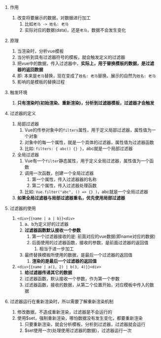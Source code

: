 

1. 作用
   1) 改变将要展示的数据，对数据进行加工
      1) 比如`老马 -> 姓名: 老马`
      2) 实际对应的数据(data)，还是`老马`，数据不会发生变化

2. 原理
   1) 当渲染时，分析vue模板
   2) 当分析到具有过滤器符号的模板，就会触发定义的过滤器
   3) 把vue中的数据，传入过滤器中，**实际上，用于替换模板的数据，是过滤器的返回数据**
   4) 即: 本来是`老马`替换，现在变成了`姓名: 老马`替换。展示的自然为`姓名: 老马`
   5) 影响的是模板的替换过程
   

3. 触发环境
   1) **只有渲染时(初始渲染、重新渲染)，分析到过滤器模板，过滤器才会触发**


4. 过滤器的定义
   1) 局部过滤器
      1) Vue的传参对象中的`filters`属性，用于定义局部过滤器，属性值为一个对象
      2) 对象中的每一个属性，就是一个具体的过滤器，属性值为过滤器函数
      3) 比如: `filters: { abc() {} }`，abc就是一个局部过滤器
   2) 全局过滤器
      1) Vue有一个`filter`静态属性，用于定义全局过滤器，属性值为一个函数
      2) 调用一次函数，创建一个全局过滤器
         1) 第一个属性，传入过滤器器的名称
         2) 第二个属性，传入过滤器处理函数
      3) 比如: `Vue.filter("abc", () => {} )`，abc就是一个全局过滤器
   3) **如果全局过滤器与局部过滤器重名，优先使用局部过滤器**

5. 过滤器的使用
   1) `<div>{{name | a | b}}<div>`
      1) a、b为定义好的过滤器
      2) **过滤器函数默认接收一个参数**
         1) 第一个过滤器接收的是: 前面对应的vue数据(即name对应的数据)
         2) 后面使用的过滤器函数，接收的参数，是前面过滤器的返回值
            1) 相当于进一步加工
      3) 最终替换模板所使用的数据，是最后一个过滤器的返回值
         1) **渲染的是最后一个过滤器的返回值**
   2) `<div>{{name | a(1, 2) | b(3, 4)}}<div>` 
      1) **给过滤器传递其它的数据**
      2) 过滤器函数，默认接收一个参数，作为第一个参数
      3) 过滤器函数，接收的数据，从第二个位置开始，对应模板中传入的数据


6. 过滤器运行在重新渲染时，所以需要了解重新渲染机制
   1) 修改数据，不造成重新渲染，过滤器是不会运行的
   2) 使用$set，强制重新渲染，哪怕数据没有发生变化，都要重新渲染
      1) 只要重新渲染，就会分析模板，分析到过滤器，过滤器就会运行
      2) $set使用一次(处理使用过滤器的数据)，过滤器运行一次










